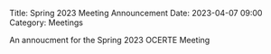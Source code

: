 Title: Spring 2023 Meeting Announcement
Date: 2023-04-07 09:00
Category: Meetings

An annoucment for the Spring 2023 OCERTE Meeting
